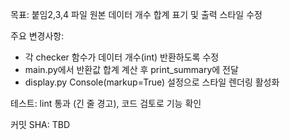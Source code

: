 목표: 붙임2,3,4 파일 원본 데이터 개수 합계 표기 및 출력 스타일 수정

주요 변경사항:
- 각 checker 함수가 데이터 개수(int) 반환하도록 수정
- main.py에서 반환값 합계 계산 후 print_summary에 전달
- display.py Console(markup=True) 설정으로 스타일 렌더링 활성화

테스트: lint 통과 (긴 줄 경고), 코드 검토로 기능 확인

커밋 SHA: TBD
